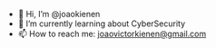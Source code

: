 - 👋 Hi, I’m @joaokienen
- 🌱 I’m currently learning about CyberSecurity
- 📫 How to reach me: joaovictorkienen@gmail.com

<!---
joaokienen/joaokienen is a ✨ special ✨ repository because its `README.md` (this file) appears on your GitHub profile.
You can click the Preview link to take a look at your changes.
--->
